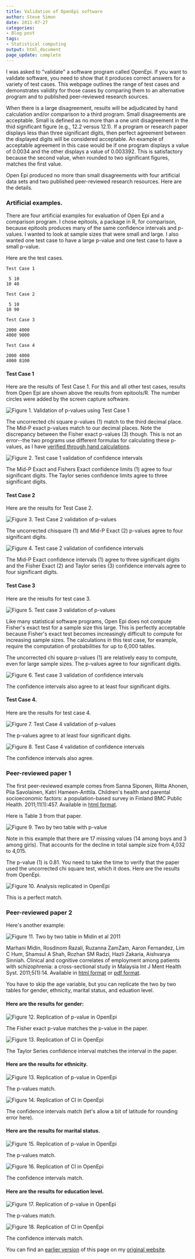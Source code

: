 ```yaml
---
title: Validation of OpenEpi software
author: Steve Simon
date: 2011-07-27
categories:
- Blog post
tags:
- Statistical computing
output: html_document
page_update: complete
---
```


I was asked to "validate" a software program called OpenEpi. If you want to validate software, you need to show that it produces correct answers for a variety of test cases. This webpage outlines the range of test cases and demonstrates validity for those cases by comparing them to an alternative program and to published peer-reviewed research sources.

<!---More--->

When there is a large disagreement, results will be adjudicated by hand calculation and/or comparison to a third program. Small disagreements are acceptable. Small is defined as no more than a one unit disagreement in the thid significant figure (e.g., 12.2 versus 12.1). If a program or research paper displays less than three significant digits, then perfect agreement between the displayed digits will be considered acceptable. An example of acceptable agreement in this case would be if one program displays a value of 0.0034 and the other displays a value of 0.003392. This is satisfactory because the second value, when rounded to two significant figures, matches the first value.

Open Epi produced no more than small disagreements with four artificial data sets and two published peer-reviewed research resources. Here are the details.

### Artificial examples.

There are four artificial examples for evaluation of Open Epi and a comparison program. I chose epitools, a package in R, for comparison, because epitools produces many of the same confidence intervals and p-values. I wanted to look at sample sizes that were small and large. I also wanted one test case to have a large p-value and one test case to have a small p-value.

Here are the test cases.

```{}
Test Case 1

 5 10
10 40

Test Case 2

 5 10
10 90

Test Case 3

2000 4000
4000 9000

Test Case 4

2000 4000
4000 8100
```

#### Test Case 1

Here are the results of Test Case 1. For this and all other test cases, results from Open Epi are shown above the results from epitools/R. The number circles were added by the screen capture software.

![Figure 1. Validation of p-values using Test Case 1](http://www.pmean.com/new-images/11/Validation01.PNG)

The uncorrected chi square p-values (1) match to the third decimal place. The Mid-P exact p-values match to our decimal places. Note the discrepancy between the Fisher exact p-values (3) though. This is not an error--the two programs use different formulas for calculating these p-values, as I have [verified through hand calculations][sim3].

![Figure 2. Test case 1 validation of confidence intervals](http://www.pmean.com/new-images/11/Validation02.PNG)

The Mid-P Exact and Fishers Exact confidence limits (1) agree to four significant digits. The Taylor series confidence limits agree to three significant digits.

#### Test Case 2

Here are the results for Test Case 2.

![Figure 3. Test Case 2 validation of p-values](http://www.pmean.com/new-images/11/Validation02.PNG)

The uncorrected chisquare (1) and Mid-P Exact (2) p-values agree to four significant digits.

![Figure 4. Test case 2 validation of confidence intervals](http://www.pmean.com/new-images/11/Validation04.PNG)

The Mid-P Exact confidence intervals (1) agree to three significant digits and the Fisher Exact (2) and Taylor series (3) confidence intervals agree to four significant digits.

#### Test Case 3

Here are the results for test case 3.

![Figure 5. Test case 3 validation of p-values](http://www.pmean.com/new-images/11/Validation05.PNG)

Like many statistical software programs, Open Epi does not compute Fisher's exact test for a sample size this large. This is perfectly acceptable because Fisher's exact test becomes increasingly difficult to compute for increasing sample sizes. The calculations in this test case, for example, require the computation of probabilities for up to 6,000 tables.

The uncorrected chi square p-values (1) are relatively easy to compute, even for large sample sizes. The p-values agree to four significant digits.

![Figure 6. Test case 3 validation of confidence intervals](http://www.pmean.com/new-images/11/Validation06.PNG)

The confidence intervals also agree to at least four significant digits.

#### Test Case 4.

Here are the results for test case 4.

![Figure 7. Test Case 4 validation of p-values](http://www.pmean.com/new-images/11/Validation07.PNG)

The p-values agree to at least four significant digits.

![Figure 8. Test Case 4 validation of confidence intervals](http://www.pmean.com/new-images/11/Validation08.PNG)

The confidence intervals also agree.

### Peer-reviewed paper 1

The first peer-reviewed example comes from Sanna Siponen, Riitta Ahonen, Piia Savolainen, Katri Hameen-Anttila. Children's health and parental socioeconomic factors: a population-based survey in Finland BMC Public Health. 2011;11(1):457. Available in [html format][sip1].

Here is Table 3 from that paper.

![Figure 9. Two by two table with p-value](http://www.pmean.com/new-images/11/Accuracy01.jpg)

Note in this example that there are 17 missing values (14 among boys and 3 among girls). That accounts for the decline in total sample size from 4,032 to 4,015.

The p-value (1) is 0.81. You need to take the time to verify that the paper used the uncorrected chi square test, which it does. Here are the results from OpenEpi.

![Figure 10. Analysis replicated in OpenEpi](http://www.pmean.com/new-images/11/Accuracy02.jpg)

This is a perfect match.

### Peer-reviewed paper 2

Here's another example:

![Figure 11. Two by two table in Midin et al 2011](http://www.pmean.com/new-images/11/Accuracy07.jpg)

Marhani Midin, Rosdinom Razali, Ruzanna ZamZam, Aaron Fernandez, Lim C Hum, Shamsul A Shah, Rozhan SM Radzi, Hazli Zakaria, Aishvarya Sinniah. Clinical and cognitive correlates of employment among patients with schizophrenia: a cross-sectional study in Malaysia Int J Ment Health Syst. 2011;5(1):14. Available in [html format][mid1] or [pdf format][mid2].

You have to skip the age variable, but you can replicate the two by two tables for gender, ethnicity, marital status, and eduation level.

#### Here are the results for gender:

![Figure 12. Replication of p-value in OpenEpi](http://www.pmean.com/new-images/11/Accuracy08.jpg)

The Fisher exact p-value matches the p-value in the paper.

![Figure 13. Replication of CI in OpenEpi](http://www.pmean.com/new-images/11/Accuracy09.jpg)

The Taylor Series confidence interval matches the interval in the paper.

#### Here are the results for ethnicity.

![Figure 13. Replication of p-value in OpenEpi](http://www.pmean.com/new-images/11/Accuracy10.jpg)

The p-values match.

![Figure 14. Replication of CI in OpenEpi](http://www.pmean.com/new-images/11/Accuracy11.jpg)

The confidence intervals match (let's allow a bit of latitude for rounding error here).

#### Here are the results for marital status.

![Figure 15. Replication of p-value in OpenEpi](http://www.pmean.com/new-images/11/Accuracy12.jpg)

The p-values match.

![Figure 16. Replication of CI in OpenEpi](http://www.pmean.com/new-images/11/Accuracy13.jpg)

The confidence intervals match.

#### Here are the results for education level.

![Figure 17. Replication of p-value in OpenEpi](http://www.pmean.com/new-images/11/Accuracy14.jpg)

The p-values match.

![Figure 18. Replication of CI in OpenEpi](http://www.pmean.com/new-images/11/Accuracy15.jpg)

The confidence intervals match.

You can find an [earlier version][sim1] of this page on my [original website][sim2].

[sim1]: http://www.pmean.com/11/Validation.html
[sim2]: http://www.pmean.com/original_site.html 

[mid1]: http://www.ijmhs.com/content/5/1/14
[mid2]: https://ijmhs.biomedcentral.com/track/pdf/10.1186/1752-4458-5-14.pdf
[sim3]: http://www.pmean.com/11/Fishers.html
[sip1]: https://bmcpublichealth.biomedcentral.com/articles/10.1186/1471-2458-11-457
[sip2]: https://bmcpublichealth.biomedcentral.com/track/pdf/10.1186/1471-2458-11-457.pdf

